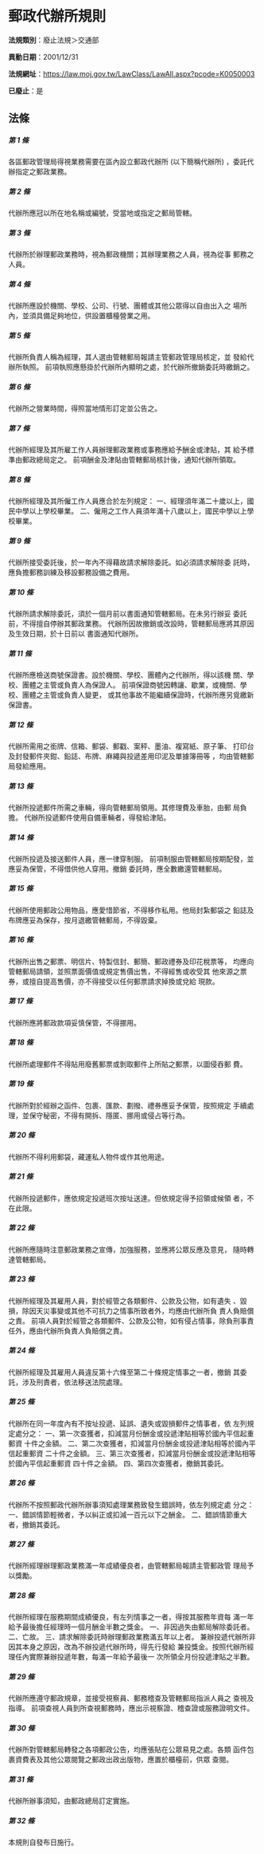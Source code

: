 # 郵政代辦所規則

**法規類別**：廢止法規＞交通部

**異動日期**：2001/12/31  

**法規網址**：https://law.moj.gov.tw/LawClass/LawAll.aspx?pcode=K0050003

**已廢止**：是



## 法條
##### 第 1 條
各區郵政管理局得視業務需要在區內設立郵政代辦所 (以下簡稱代辦所)
，委託代辦指定之郵政業務。

##### 第 2 條
代辦所應冠以所在地名稱或編號，受當地或指定之郵局管轄。

##### 第 3 條
代辦所於辦理郵政業務時，視為郵政機關；其辦理業務之人員，視為從事
郵務之人員。

##### 第 4 條
代辦所應設於機關、學校、公司、行號、團體或其他公眾得以自由出入之
場所內，並須具備足夠地位，供設置櫃檯營業之用。

##### 第 5 條
代辦所負責人稱為經理，其人選由管轄郵局報請主管郵政管理局核定，並
發給代辦所執照。
前項執照應懸掛於代辦所內顯明之處，於代辦所撤銷委託時繳銷之。

##### 第 6 條
代辦所之營業時間，得照當地情形訂定並公告之。

##### 第 7 條
代辦所經理及其所雇工作人員辦理郵政業務或事務應給予酬金或津貼，其
給予標準由郵政總局定之。
前項酬金及津貼由管轄郵局核計後，通知代辦所領取。

##### 第 8 條
代辦所經理及其所僱工作人員應合於左列規定：
一、經理須年滿二十歲以上，國民中學以上學校畢業。
二、僱用之工作人員須年滿十八歲以上，國民中學以上學校畢業。


##### 第 9 條
代辦所接受委託後，於一年內不得藉故請求解除委託。如必須請求解除委
託時，應負擔郵務訓練及移設郵務設備之費用。

##### 第 10 條
代辦所請求解除委託，須於一個月前以書面通知管轄郵局。在未另行辦妥
委託前，不得擅自停辦其郵政業務。
代辦所因故撤銷或改設時，管轄郵局應將其原因及生效日期，於十日前以
書面通知代辦所。

##### 第 11 條
代辦所應檢送商號保證書。設於機關、學校、團體內之代辦所，得以該機
關、學校、團體之主管或負責人為保證人。
前項保證商號因轉讓、歇業，或機關、學校、團體之主管或負責人變更，
或其他事故不能繼續保證時，代辦所應另覓繳新保證書。

##### 第 12 條
代辦所需用之銜牌、信箱、郵袋、郵戳、案秤、墨油、複寫紙、原子筆、
打印台及封發郵件夾鉗、鉛誌、布牌、麻繩與投遞差用印泥及單據簿冊等
，均由管轄郵局發給應用。

##### 第 13 條
代辦所投遞郵件所需之車輛，得向管轄郵局領用。其修理費及車胎，由郵
局負擔。
代辦所投遞郵件使用自備車輛者，得發給津貼。

##### 第 14 條
代辦所投遞及接送郵件人員，應一律穿制服。
前項制服由管轄郵局按期配發，並應妥為保管，不得借供他人穿用。撤銷
委託時，應全數繳還管轄郵局。

##### 第 15 條
代辦所使用郵政公用物品，應愛惜節省，不得移作私用。他局封紮郵袋之
鉛誌及布牌應妥為保存，按月退繳管轄郵局，不得毀棄。

##### 第 16 條
代辦所出售之郵票、明信片、特製信封、郵簡、郵政禮券及印花稅票等，
均應向管轄郵局請領，並照票面價值或規定售價出售，不得經售或收受其
他來源之票券，或擅自提高售價，亦不得接受以任何郵票請求掉換或兌給
現款。

##### 第 17 條
代辦所應將郵政款項妥慎保管，不得挪用。

##### 第 18 條
代辦所處理郵件不得貼用廢舊郵票或剝取郵件上所貼之郵票，以圖侵吞郵
費。

##### 第 19 條
代辦所對於經辦之函件、包裹、匯款、劃撥、禮券應妥予保管，按照規定
手續處理，並保守秘密，不得有開拆、隱匿、挪用或侵占等行為。

##### 第 20 條
代辦所不得利用郵袋，藏運私人物件或作其他用途。

##### 第 21 條
代辦所投遞郵件，應依規定投遞班次按址送達。但依規定得予招領或候領
者，不在此限。

##### 第 22 條
代辦所應隨時注意郵政業務之宣傳，加強服務，並應將公眾反應及意見，
隨時轉達管轄郵局。

##### 第 23 條
代辦所經理及其雇用人員，對於經管之各類郵件、公款及公物，如有遺失
、毀損，除因天災事變或其他不可抗力之情事所致者外，均應由代辦所負
責人負賠償之責。
前項人員對於經管之各類郵件、公款及公物，如有侵占情事，除負刑事責
任外，應由代辦所負責人負賠償之責。

##### 第 24 條
代辦所經理及其雇用人員違反第十六條至第二十條規定情事之一者，撤銷
其委託，涉及刑責者，依法移送法院處理。

##### 第 25 條
代辦所在同一年度內有不按址投遞、延誤、遺失或毀損郵件之情事者，依
左列規定處分之：
一、第一次查獲者，扣減當月份酬金或投遞津貼相等於國內平信起重郵資
    十件之金額。
二、第二次查獲者，扣減當月份酬金或投遞津貼相等於國內平信起重郵資
    二十件之金額。
三、第三次查獲者，扣減當月份酬金或投遞津貼相等於國內平信起重郵資
    四十件之金額。
四、第四次查獲者，撤銷其委託。


##### 第 26 條
代辦所不按照郵政代辦所辦事須知處理業務致發生錯誤時，依左列規定處
分之：
一、錯誤情節輕微者，予以糾正或扣減一百元以下之酬金。
二、錯誤情節重大者，撤銷其委託。


##### 第 27 條
代辦所經理辦理郵政業務滿一年成績優良者，由管轄郵局報請主管郵政管
理局予以獎勵。

##### 第 28 條
代辦所經理在服務期間成績優良，有左列情事之一者，得按其服務年資每
滿一年給予最後擔任經理時一個月酬金半數之獎金。
一、非因過失由郵局解除委託者。
二、亡故。
三、請求解除委託時辦理郵政業務滿五年以上者。
兼辦投遞代辦所非因其本身之原因，改為不辦投遞代辦所時，得先行發給
兼投獎金。按照代辦所經理任內實際兼辦投遞年數，每滿一年給予最後一
次所領全月份投遞津貼之半數。


##### 第 29 條
代辦所應遵守郵政規章，並接受視察員、郵務稽查及管轄郵局指派人員之
查視及指導。
前項查視人員到所查視郵務時，應出示視察證、稽查證或服務證明文件。

##### 第 30 條
代辦所對管轄郵局轉發之各項郵政公告，均應張貼在公眾易見之處。各類
函件包裹資費表及其他公眾閱覽之郵政出政出版物，應置於櫃檯前，供眾
查閱。

##### 第 31 條
代辦所辦事須知，由郵政總局訂定實施。

##### 第 32 條
本規則自發布日施行。


